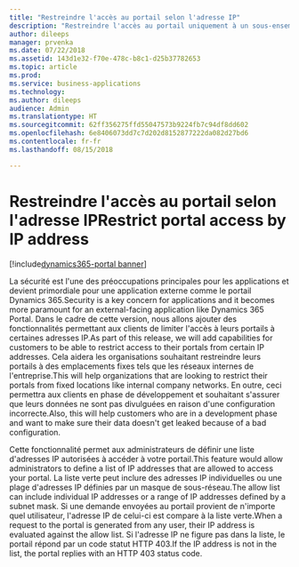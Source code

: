 ```yaml
---
title: "Restreindre l'accès au portail selon l'adresse IP"
description: "Restreindre l'accès au portail uniquement à un sous-ensemble d'utilisateurs en définissant des plages d'adresses IP autorisées"
author: dileeps
manager: prvenka
ms.date: 07/22/2018
ms.assetid: 143d1e32-f70e-478c-b8c1-d25b37782653
ms.topic: article
ms.prod: 
ms.service: business-applications
ms.technology: 
ms.author: dileeps
audience: Admin
ms.translationtype: HT
ms.sourcegitcommit: 62ff356275ffd55047573b9224fb7c94df8dd602
ms.openlocfilehash: 6e8406073dd7c7d202d8152877222da082d27bd6
ms.contentlocale: fr-fr
ms.lasthandoff: 08/15/2018

---
```

# <a name="restrict-portal-access-by-ip-address"></a><span data-ttu-id="40bc6-103">Restreindre l'accès au portail selon l'adresse IP</span><span class="sxs-lookup"><span data-stu-id="40bc6-103">Restrict portal access by IP address</span></span>

[!include[dynamics365-portal banner](../../includes/dynamics365-portal.md)]




<span data-ttu-id="40bc6-104">La sécurité est l'une des préoccupations principales pour les applications et devient primordiale pour une application externe comme le portail Dynamics 365.</span><span class="sxs-lookup"><span data-stu-id="40bc6-104">Security is a key concern for applications and it becomes more paramount for an external-facing application like Dynamics 365 Portal.</span></span> <span data-ttu-id="40bc6-105">Dans le cadre de cette version, nous allons ajouter des fonctionnalités permettant aux clients de limiter l'accès à leurs portails à certaines adresses IP.</span><span class="sxs-lookup"><span data-stu-id="40bc6-105">As part of this release, we will add capabilities for customers to be able to restrict access to their portals from certain IP addresses.</span></span> <span data-ttu-id="40bc6-106">Cela aidera les organisations souhaitant restreindre leurs portails à des emplacements fixes tels que les réseaux internes de l'entreprise.</span><span class="sxs-lookup"><span data-stu-id="40bc6-106">This will help organizations that are looking to restrict their portals from fixed locations like internal company networks.</span></span> <span data-ttu-id="40bc6-107">En outre, ceci permettra aux clients en phase de développement et souhaitant s'assurer que leurs données ne sont pas divulguées en raison d'une configuration incorrecte.</span><span class="sxs-lookup"><span data-stu-id="40bc6-107">Also, this will help customers who are in a development phase and want to make sure their data doesn't get leaked because of a bad configuration.</span></span>

<span data-ttu-id="40bc6-108">Cette fonctionnalité permet aux administrateurs de définir une liste d'adresses IP autorisées à accéder à votre portail.</span><span class="sxs-lookup"><span data-stu-id="40bc6-108">This feature would allow administrators to define a list of IP addresses that are allowed to access your portal.</span></span> <span data-ttu-id="40bc6-109">La liste verte peut inclure des adresses IP individuelles ou une plage d'adresses IP définies par un masque de sous-réseau.</span><span class="sxs-lookup"><span data-stu-id="40bc6-109">The allow list can include individual IP addresses or a range of IP addresses defined by a subnet mask.</span></span> <span data-ttu-id="40bc6-110">Si une demande envoyées au portail provient de n'importe quel utilisateur, l'adresse IP de celui-ci est compare à la liste verte.</span><span class="sxs-lookup"><span data-stu-id="40bc6-110">When a request to the portal is generated from any user, their IP address is evaluated against the allow list.</span></span> <span data-ttu-id="40bc6-111">Si l'adresse IP ne figure pas dans la liste, le portail répond par un code statut HTTP 403.</span><span class="sxs-lookup"><span data-stu-id="40bc6-111">If the IP address is not in the list, the portal replies with an HTTP 403 status code.</span></span>

<!--
### Who uses this feature
This feature is intended for administrators who are managing portals.
## Status
### Development status
Generally available
#### Target timeframe
October 2018
### Availability 
Cloud
### Regional availability
Global
-->

